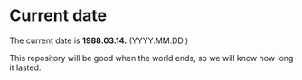 # Current date

The current date is **1988.03.14.** (YYYY.MM.DD.)

This repository will be good when the world ends, so we will know how long it lasted.